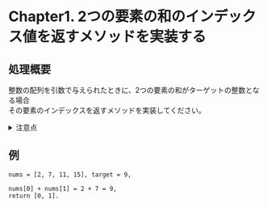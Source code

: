 # Chapter1. 2つの要素の和のインデックス値を返すメソッドを実装する

## 処理概要

整数の配列を引数で与えられたときに、2つの要素の和がターゲットの整数となる場合  
その要素のインデックスを返すメソッドを実装してください。

<details>
<summary>注意点</summary>

* 同じ要素を2回以上使用することはできません
</details>

## 例

```
nums = [2, 7, 11, 15], target = 9,

nums[0] + nums[1] = 2 + 7 = 9,
return [0, 1].
```
